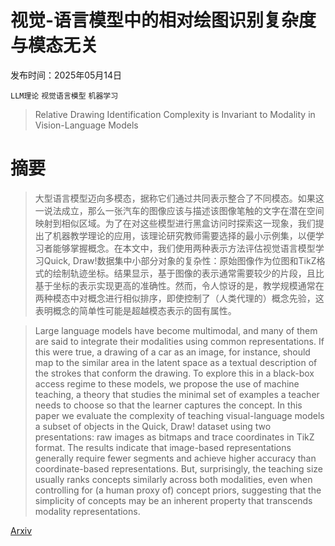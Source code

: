 # 视觉-语言模型中的相对绘图识别复杂度与模态无关

发布时间：2025年05月14日

`LLM理论` `视觉语言模型` `机器学习`

> Relative Drawing Identification Complexity is Invariant to Modality in Vision-Language Models

# 摘要

> 大型语言模型迈向多模态，据称它们通过共同表示整合了不同模态。如果这一说法成立，那么一张汽车的图像应该与描述该图像笔触的文字在潜在空间映射到相似区域。为了在对这些模型进行黑盒访问时探索这一现象，我们提出了机器教学理论的应用，该理论研究教师需要选择的最小示例集，以便学习者能够掌握概念。在本文中，我们使用两种表示方法评估视觉语言模型学习Quick, Draw!数据集中小部分对象的复杂性：原始图像作为位图和TikZ格式的绘制轨迹坐标。结果显示，基于图像的表示通常需要较少的片段，且比基于坐标的表示实现更高的准确性。然而，令人惊讶的是，教学规模通常在两种模态中对概念进行相似排序，即使控制了（人类代理的）概念先验，这表明概念的简单性可能是超越模态表示的固有属性。

> Large language models have become multimodal, and many of them are said to integrate their modalities using common representations. If this were true, a drawing of a car as an image, for instance, should map to the similar area in the latent space as a textual description of the strokes that conform the drawing. To explore this in a black-box access regime to these models, we propose the use of machine teaching, a theory that studies the minimal set of examples a teacher needs to choose so that the learner captures the concept. In this paper we evaluate the complexity of teaching visual-language models a subset of objects in the Quick, Draw! dataset using two presentations: raw images as bitmaps and trace coordinates in TikZ format. The results indicate that image-based representations generally require fewer segments and achieve higher accuracy than coordinate-based representations. But, surprisingly, the teaching size usually ranks concepts similarly across both modalities, even when controlling for (a human proxy of) concept priors, suggesting that the simplicity of concepts may be an inherent property that transcends modality representations.

[Arxiv](https://arxiv.org/abs/2505.10583)
